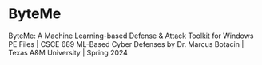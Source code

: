 # ByteMe
ByteMe: A Machine Learning-based Defense &amp; Attack Toolkit for Windows PE Files | CSCE 689 ML-Based Cyber Defenses by Dr. Marcus Botacin | Texas A&amp;M University | Spring 2024
